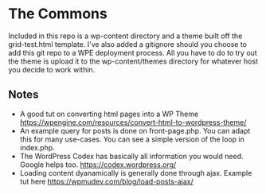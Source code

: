 # The Commons

Included in this repo is a wp-content directory and a theme built off the grid-test.html template. I've also added a gitignore should you choose to add this git repo to a WPE deployment process. All you have to do to try out the theme is upload it to the wp-content/themes directory for whatever host you decide to work within.

## Notes

- A good tut on converting html pages into a WP Theme https://wpengine.com/resources/convert-html-to-wordpress-theme/
- An example query for posts is done on front-page.php. You can adapt this for many use-cases. You can see a simple version of the loop in index.php.
- The WordPress Codex has basically all information you would need. Google helps too. https://codex.wordpress.org/
- Loading content dyanamically is generally done through ajax. Example tut here https://wpmudev.com/blog/load-posts-ajax/
